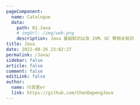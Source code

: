 ```yaml
---
pageComponent:
  name: Catalogue
  data:
    path: 01.Java
    # imgUrl: /img/web.png
    description: Java 基础知识以及 JVM、GC 等相关知识
title: Java
date: 2022-08-26 23:02:27
permalink: /Java/
sidebar: false
article: false
comment: false
editLink: false
author: 
  name: 行百里er
  link: https://github.com/ChenDapengJava
---
```

